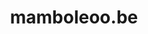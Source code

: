 ---
title: 'mamboleoo.be'
url: 'https://mamboleoo.be'
tags: ['frontend', 'developer', 'generative']
nsfw: false
rss: false
---